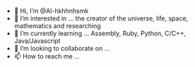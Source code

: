 - 👋 Hi, I’m @Al-hkhhnhsmk
- 👀 I’m interested in ... the creator of the universe, life, space, mathematics and researching
- 🌱 I’m currently learning ... Assembly, Ruby, Python, C/C++, Java/Javascript
- 💞️ I’m looking to collaborate on ...
- 📫 How to reach me ...

<!---
Al-hkhhnhsmk/Al-hkhhnhsmk is a ✨ special ✨ repository because its `README.md` (this file) appears on your GitHub profile.
You can click the Preview link to take a look at your changes.
--->
